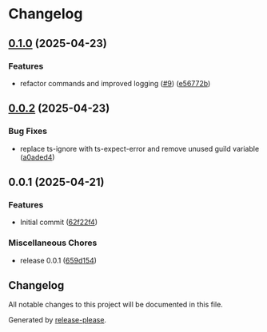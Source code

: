 # Changelog

## [0.1.0](https://github.com/johngerome/nekomi/compare/v0.0.2...v0.1.0) (2025-04-23)


### Features

* refactor commands and improved logging ([#9](https://github.com/johngerome/nekomi/issues/9)) ([e56772b](https://github.com/johngerome/nekomi/commit/e56772bd57071f3a20d1ef16d012f07393cf45d0))

## [0.0.2](https://github.com/johngerome/nekomi/compare/v0.0.1...v0.0.2) (2025-04-23)


### Bug Fixes

* replace ts-ignore with ts-expect-error and remove unused guild variable ([a0aded4](https://github.com/johngerome/nekomi/commit/a0aded4f13c1278504894466c965cb5d617ec16c))

## 0.0.1 (2025-04-21)

### Features

- Initial commit ([62f22f4](https://github.com/johngerome/nekomi/commit/62f22f4d9ef70144fabb61c591f2f1b2751a0cdd))

### Miscellaneous Chores

- release 0.0.1 ([659d154](https://github.com/johngerome/nekomi/commit/659d154ffa2ed10393a5fdff75bb4be38f9ad23d))

## Changelog

All notable changes to this project will be documented in this file.

Generated by [release-please](https://github.com/googleapis/release-please).
